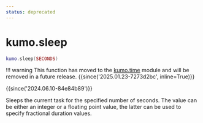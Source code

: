 ```yaml
---
status: deprecated
---
```


# kumo.sleep

```lua
kumo.sleep(SECONDS)
```

!!! warning
    This function has moved to the [kumo.time](../kumo.time/index.md) module and
    will be removed in a future release.
    {{since('2025.01.23-7273d2bc', inline=True)}}

{{since('2024.06.10-84e84b89')}}

Sleeps the current task for the specified number of seconds.
The value can be either an integer or a floating point value,
the latter can be used to specify fractional duration values.
